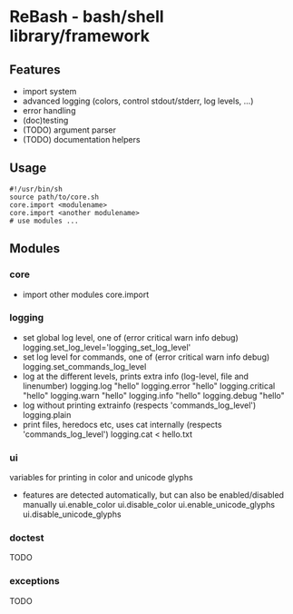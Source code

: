 # ReBash - bash/shell library/framework
## Features
- import system
- advanced logging (colors, control stdout/stderr, log levels, ...)
- error handling
- (doc)testing
- (TODO) argument parser
- (TODO) documentation helpers

## Usage
```
#!/usr/bin/sh
source path/to/core.sh
core.import <modulename>
core.import <another modulename>
# use modules ...
```

## Modules
### core
- import other modules
    core.import

### logging
- set global log level, one of (error critical warn info debug)
    logging.set_log_level='logging_set_log_level'
- set log level for commands, one of (error critical warn info debug)
    logging.set_commands_log_level
- log at the different levels, prints extra info (log-level, file and linenumber)
    logging.log <level> "hello"
    logging.error "hello"
    logging.critical "hello"
    logging.warn "hello"
    logging.info "hello"
    logging.debug "hello"
- log without printing extrainfo (respects 'commands_log_level')
    logging.plain
- print files, heredocs etc, uses cat internally (respects 'commands_log_level')
    logging.cat < hello.txt

### ui
variables for printing in color and unicode glyphs
- features are detected automatically, but can also be enabled/disabled manually
    ui.enable_color
    ui.disable_color
    ui.enable_unicode_glyphs
    ui.disable_unicode_glyphs

### doctest
TODO

### exceptions
TODO
